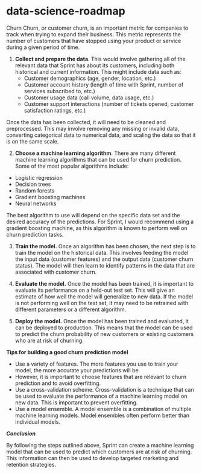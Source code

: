 # data-science-roadmap
Churn 
Churn, or customer churn, is an important metric for companies to track when trying to expand their business.
This metric represents the number of customers that have stopped using your product or service during a given period of time.

1. **Collect and prepare the data**.
 This would involve gathering all of the relevant data that Sprint has about its customers, including both historical and current information.
 This might include data such as:
   - Customer demographics (age, gender, location, etc.)
   - Customer account history (length of time with Sprint, number of services subscribed to, etc.)
   - Customer usage data (call volume, data usage, etc.)
   - Customer support interactions (number of tickets opened, customer satisfaction ratings, etc.)

Once the data has been collected, it will need to be cleaned and preprocessed.
This may involve removing any missing or invalid data, converting categorical data to numerical data, and scaling the data so that it is on the same scale.

2. **Choose a machine learning algorithm**.
There are many different machine learning algorithms that can be used for churn prediction. Some of the most popular algorithms include:
    

- Logistic regression
- Decision trees
- Random forests
- Gradient boosting machines
- Neural networks

The best algorithm to use will depend on the specific data set and the desired accuracy of the predictions.
For Sprint, I would recommend using a gradient boosting machine, as this algorithm is known to perform well on churn prediction tasks.

3. **Train the model.**
 Once an algorithm has been chosen, the next step is to train the model on the historical data.
 This involves feeding the model the input data (customer features) and the output data (customer churn status).
The model will then learn to identify patterns in the data that are associated with customer churn.


5. **Evaluate the model.** 
Once the model has been trained, it is important to evaluate its performance on a held-out test set.
 This will give an estimate of how well the model will generalize to new data.
 If the model is not performing well on the test set, it may need to be retrained with different parameters or a different algorithm.

7. **Deploy the model.**
 Once the model has been trained and evaluated, it can be deployed to production.
This means that the model can be used to predict the churn probability of new customers or existing customers who are at risk of churning.

**Tips for building a good churn prediction model**

* Use a variety of features. The more features you use to train your model, the more accurate your predictions will be.
*  However, it is important to choose features that are relevant to churn prediction and to avoid overfitting.
* Use a cross-validation scheme. Cross-validation is a technique that can be used to evaluate the performance of a machine learning model on new data. This is important to prevent overfitting.
* Use a model ensemble. A model ensemble is a combination of multiple machine learning models. Model ensembles often perform better than individual models.

_**Conclusion**_

By following the steps outlined above, Sprint can create a machine learning model that can be used to predict which customers are at risk of churning. This information can then be used to develop targeted marketing and retention strategies.
